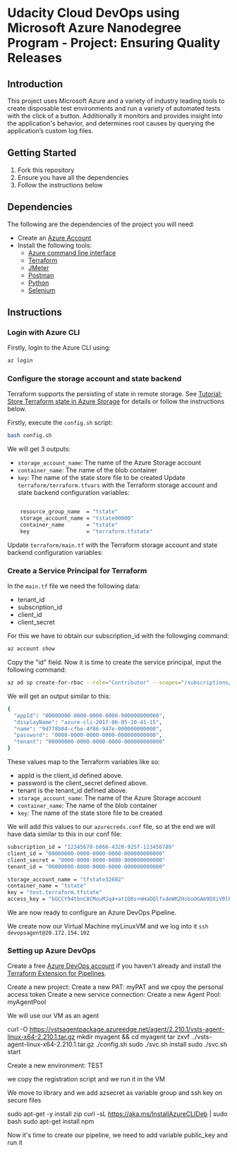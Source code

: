 # Udacity Cloud DevOps using Microsoft Azure Nanodegree Program - Project: Ensuring Quality Releases


## Introduction

This project uses Microsoft Azure and a variety of industry leading tools to create disposable test environments and run a variety of automated tests with the click of a button. 
Additionally it monitors and provides insight into the application's behavior, and determines root causes by querying the application’s custom log files.


## Getting Started

1. Fork this repository
2. Ensure you have all the dependencies
3. Follow the instructions below


## Dependencies

The following are the dependencies of the project you will need:

- Create an [Azure Account](https://portal.azure.com)
- Install the following tools:
  - [Azure command line interface](https://docs.microsoft.com/en-us/cli/azure/install-azure-cli?view=azure-cli-latest)
  - [Terraform](https://www.terraform.io/downloads.html)
  - [JMeter](https://jmeter.apache.org/download_jmeter.cgi)
  - [Postman](https://www.postman.com/downloads/)
  - [Python](https://www.python.org/downloads/)
  - [Selenium](https://sites.google.com/a/chromium.org/chromedriver/getting-started)

## Instructions

### Login with Azure CLI

Firstly, login to the Azure CLI using:

```bash
az login
```

### Configure the storage account and state backend

Terraform supports the persisting of state in remote storage. See [Tutorial: Store Terraform state in Azure Storage](https://docs.microsoft.com/en-us/azure/developer/terraform/store-state-in-azure-storage) for details or follow the instructions below.

Firstly, execute the `config.sh` script:

```bash
bash config.sh
```
We will get 3 outputs:

- `storage_account_name`: The name of the Azure Storage account
- `container_name`: The name of the blob container
- `key`: The name of the state store file to be created
Update `terraform/terraform.tfvars` with the Terraform storage account and state backend configuration variables:

```bash

    resource_group_name  = "tstate"
    storage_account_name = "tstate00000"
    container_name       = "tstate"
    key                  = "terraform.tfstate"

```
Update `terraform/main.tf` with the Terraform storage account and state backend configuration variables:  

### Create a Service Principal for Terraform
In the ```main.tf``` file we need the following data:
- tenant_id
- subscription_id
- client_id
- client_secret


For this we have to obtain our subscription_id with the followging command:

```Bash
az account show
```

Copy the "id" field. Now it is time to create the service principal, input the following command:

```Bash
az ad sp create-for-rbac --role="Contributor" --scopes="/subscriptions/your-subscription-id"
```

We will get an output similar to this:
```Bash
{
  "appId": "00000000-0000-0000-0000-000000000000",
  "displayName": "azure-cli-2017-06-05-10-41-15",
  "name": "9d778b04-cfbe-4f86-947e-000000000000",
  "password": "0000-0000-0000-0000-000000000000",
  "tenant": "00000000-0000-0000-0000-000000000000"
}
```

These values map to the Terraform variables like so:

- appId is the client_id defined above.
- password is the client_secret defined above.
- tenant is the tenant_id defined above.
- `storage_account_name`: The name of the Azure Storage account
- `container_name`: The name of the blob container
- `key`: The name of the state store file to be created

We will add this values to our ```azurecreds.conf``` file, so at the end we will have data similar to this in our conf file:
```Bash
subscription_id = "12345678-b866-4328-925f-123456789"
client_id = "00000000-0000-0000-0000-000000000000"
client_secret = "0000-0000-0000-0000-000000000000"
tenant_id = "00000000-0000-0000-0000-000000000000"

storage_account_name = "tfstate32602"
container_name = "tstate"
key = "test.terraform.tfstate"
access_key = "bGCCY94tbnC8CMouMJq4+at1Q8s+mHaDQlfsdeWKZHsboOGAm9DXiV0lRWxW5hJVyLME3VhPuBvI+AStdzgrtg=="
```

We are now ready to configure an Azure DevOps Pipeline.



We create now our Virtual Machine myLinuxVM and we log into it `ssh devopsagent@20.172.154.102`

### Setting up Azure DevOps

Create a free [Azure DevOps account](https://azure.microsoft.com/en-us/services/devops/) if you haven't already and install the [Terraform Extension for Pipelines](https://marketplace.visualstudio.com/items?itemName=ms-devlabs.custom-terraform-tasks).

Create a new project:
Create a new PAT: myPAT and we cpoy the personal access token
Create a new service connection: 
Create a new Agent Pool: myAgentPool

We will use our VM as an agent 

curl -O https://vstsagentpackage.azureedge.net/agent/2.210.1/vsts-agent-linux-x64-2.210.1.tar.gz
mkdir myagent && cd myagent
tar zxvf ../vsts-agent-linux-x64-2.210.1.tar.gz
./config.sh
sudo ./svc.sh install
sudo ./svc.sh start

Create a new environment: TEST

we copy the registration script and we run it in the VM 

We move to library and we add azsecret as variable group and ssh key on secure files 

sudo apt-get -y install zip 
curl -sL https://aka.ms/InstallAzureCLIDeb | sudo bash 
sudo apt-get install npm 

Now it's time to create our pipeline, we need to add variable public_key and run it 
